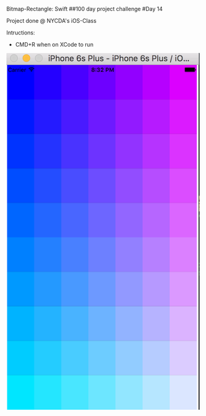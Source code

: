 Bitmap-Rectangle: Swift
##100 day project challenge
#Day 14

Project done @ NYCDA's iOS-Class

Intructions:
- CMD+R when on XCode to run

![screenshot](https://github.com/kennybatista/Bitmap-Rectangle/blob/master/screenshot.png)

